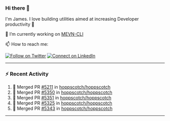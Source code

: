 ### Hi there 👋

I'm James. I love building utilities aimed at increasing Developer productivity :raised_hands: 

🔭 I’m currently working on [MEVN-CLI](https://github.com/madlabsinc/mevn-cli)

📫 How to reach me:

[![Follow on Twitter](https://img.shields.io/badge/--twitter?label=Twitter&logo=Twitter&style=social)](https://twitter.com/james_madhacks) [![Connect on LinkedIn](https://img.shields.io/badge/--linkedin?label=LinkedIn&logo=LinkedIn&style=social)](https://www.linkedin.com/in/jamesgeorge007)

---

### :zap: Recent Activity

<!--START_SECTION:activity-->
1. 🎉 Merged PR [#5211](https://github.com/hoppscotch/hoppscotch/pull/5211) in [hoppscotch/hoppscotch](https://github.com/hoppscotch/hoppscotch)
2. 🎉 Merged PR [#5350](https://github.com/hoppscotch/hoppscotch/pull/5350) in [hoppscotch/hoppscotch](https://github.com/hoppscotch/hoppscotch)
3. 🎉 Merged PR [#5351](https://github.com/hoppscotch/hoppscotch/pull/5351) in [hoppscotch/hoppscotch](https://github.com/hoppscotch/hoppscotch)
4. 🎉 Merged PR [#5325](https://github.com/hoppscotch/hoppscotch/pull/5325) in [hoppscotch/hoppscotch](https://github.com/hoppscotch/hoppscotch)
5. 🎉 Merged PR [#5343](https://github.com/hoppscotch/hoppscotch/pull/5343) in [hoppscotch/hoppscotch](https://github.com/hoppscotch/hoppscotch)
<!--END_SECTION:activity-->

---

<!--
**jamesgeorge007/jamesgeorge007** is a ✨ _special_ ✨ repository because its `README.md` (this file) appears on your GitHub profile.

Here are some ideas to get you started:

- 🌱 I’m currently learning ...
- 👯 I’m looking to collaborate on ...
- 🤔 I’m looking for help with ...
- 💬 Ask me about ...
- 😄 Pronouns: ...
- ⚡ Fun fact: ...
-->
